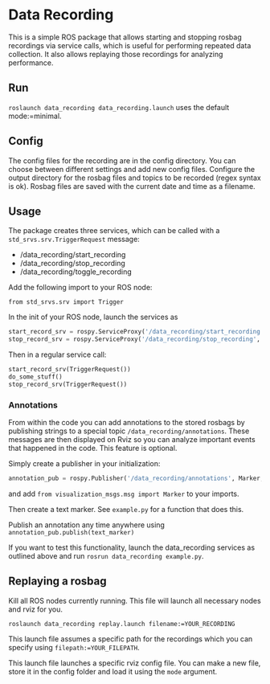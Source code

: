 # Data Recording
This is a simple ROS package that allows starting and stopping rosbag recordings via service calls, 
which is useful for performing repeated data collection. It also allows replaying those recordings for
analyzing performance.

## Run
`roslaunch data_recording data_recording.launch` uses the default mode:=minimal.  

## Config
The config files for the recording are in the config directory. You can choose between different settings and add new config files.
Configure the output directory for the rosbag files and topics to be recorded (regex syntax is ok).
Rosbag files are saved with the current date and time as a filename.

## Usage

The package creates three services, which can be called with a `std_srvs.srv.TriggerRequest` message:
* /data\_recording/start\_recording
* /data\_recording/stop\_recording
* /data\_recording/toggle\_recording

Add the following import to your ROS node:

`from std_srvs.srv import Trigger`

In the init of your ROS node, launch the services as
```python
start_record_srv = rospy.ServiceProxy('/data_recording/start_recording', Trigger)
stop_record_srv = rospy.ServiceProxy('/data_recording/stop_recording', Trigger)
```

Then in a regular service call:

```python
start_record_srv(TriggerRequest())
do_some_stuff()
stop_record_srv(TriggerRequest())
```

### Annotations

From within the code you can add annotations to the stored rosbags by publishing 
strings to a special topic `/data_recording/annotations`. These messages are then displayed on Rviz
so you can analyze important events that happened in the code. This feature is optional.

Simply create a publisher in your initialization: 
```python
annotation_pub = rospy.Publisher('/data_recording/annotations', Marker, queue_size=10)
```
and add `from visualization_msgs.msg import Marker` to your imports.

Then create a text marker. See `example.py` for a function that does this.

Publish an annotation any time anywhere using `annotation_pub.publish(text_marker)`

If you want to test this functionality, launch the data_recording services as outlined above and
run `rosrun data_recording example.py`.

## Replaying a rosbag

Kill all ROS nodes currently running. This file will launch all necessary nodes and rviz for you.

```roslaunch data_recording replay.launch filename:=YOUR_RECORDING```

This launch file assumes a specific path for the recordings which you can
specify using `filepath:=YOUR_FILEPATH`.

This launch file launches a specific rviz config file. You can make a new file, store it in the config folder
and load it using the `mode` argument.

